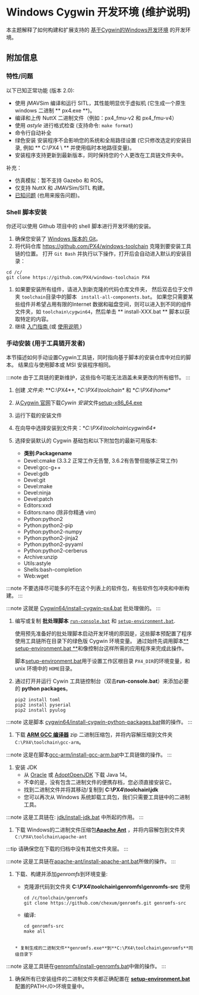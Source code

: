 # Windows Cygwin 开发环境 (维护说明)

本主题解释了如何构建和扩展支持的 [基于Cygwin的Windows开发环境](../dev_setup/dev_env_windows_cygwin.md) 的开发环境。


## 附加信息

<a id="features"></a>

### 特性/问题

以下已知正常功能 (版本 2.0):

* 使用 jMAVSim 编译和运行 SITL，其性能明显优于虚拟机 (它生成一个原生windows 二进制 ** px4.exe **)。
* 编译和上传 NuttX 二进制文件（例如：px4_fmu-v2 和 px4_fmu-v4）
* 使用 *astyle* 进行格式检查 (支持命令: `make format`)
* 命令行自动补全
* 绿色安装 安装程序不会影响您的系统和全局路径设置 (它只修改选定的安装目录, 例如 ** C:\PX4 \ ** 并使用临时本地路径变量)。
* 安装程序支持更新到最新版本，同时保持您的个人更改在工具链文件夹中。

补充：
* 仿真模拟：暂不支持 Gazebo 和 ROS。
* 仅支持 NuttX 和 JMAVSim/SITL 构建。
* [已知问题](https://github.com/orgs/PX4/projects/6) (也用来报告问题)。

<a id="script_setup"></a>

### Shell 脚本安装

你还可以使用 Github 项目中的 shell 脚本进行开发环境的安装。

1. 确保您安装了 [Windows 版本的 Git](https://git-scm.com/download/win)。
1. 将代码仓库 https://github.com/PX4/windows-toolchain 克隆到要安装工具链的位置。 打开 `Git Bash` 并执行以下操作，打开后会自动进入默认的安装目录：
```
cd /c/
git clone https://github.com/PX4/windows-toolchain PX4
```
1. 如果要安装所有组件，请进入到新克隆的代码仓库文件夹， 然后双击位于文件夹 `toolchain`目录中的脚本 ` install-all-components.bat`。 如果您只需要某些组件并希望占用有限的Internet 数据和磁盘空间，则可以进入到不同的组件文件夹，如 ` toolchain\cygwin64 `，然后单击 ** install-XXX.bat ** 脚本以获取特定的内容。
1. 继续 [ 入门指南 ](#getting_started) (或 [ 使用说明 ](#usage_instructions))


<a id="manual_setup"></a>

### 手动安装 (用于工具链开发者)

本节描述如何手动设置Cygwin工具链，同时指向基于脚本的安装仓库中对应的脚本。 结果应与使用脚本或 MSI 安装程序相同。

:::note
由于工具链的更新维护，这些指令可能无法涵盖未来更改的所有细节。
:::

1. 创建 *文件夹*: **C:\PX4\**, **C:\PX4\toolchain\** 和 **C:\PX4\home\**
1. 从[Cygwin 官网](https://cygwin.com/install.html)下载*Cywin 安装*文件[setup-x86_64.exe](https://cygwin.com/setup-x86_64.exe)
1. 运行下载的安装文件
1. 在向导中选择安装到文件夹：**C:\PX4\toolchain\cygwin64\**
1. 选择安装默认的 Cygwin 基础包和以下附加包的最新可用版本:

   * **类别:Packagename**
   * Devel:cmake (3.3.2 正常工作无告警, 3.6.2有告警但能够正常工作)
   * Devel:gcc-g++
   * Devel:gdb
   * Devel:git
   * Devel:make
   * Devel:ninja
   * Devel:patch
   * Editors:xxd
   * Editors:nano (除非你精通 vim)
   * Python:python2
   * Python:python2-pip
   * Python:python2-numpy
   * Python:python2-jinja2
   * Python:python2-pyyaml
   * Python:python2-cerberus
   * Archive:unzip
   * Utils:astyle
   * Shells:bash-completion
   * Web:wget

:::note
不要选择尽可能多的不在这个列表上的软件包，有些软件包冲突和中断构建。
:::

:::note
这就是 [Cygwin64/install-cygwin-px4.bat](https://github.com/MaEtUgR/PX4Toolchain/blob/master/toolchain/cygwin64/install-cygwin-px4.bat) 批处理做的。
:::

1. 编写或复制 **批处理脚本** [`run-console.bat`](https://github.com/MaEtUgR/PX4Toolchain/blob/master/run-console.bat) 和 [`setup-environment.bat`](https://github.com/PX4/windows-toolchain/blob/master/toolchain/scripts/setup-environment.bat).

   使用预先准备好的批处理脚本启动开发环境的原因是，这些脚本预配置了程序使用工具链所在目录下的绿色版 Cygwin 环境变量。 通过始终先调用脚本[** setup-environment.bat **](https://github.com/PX4/windows-toolchain/blob/master/toolchain/scripts/setup-environment.bat)和像控制台这样所需的应用程序来完成此操作。

   脚本[setup-environment.bat](https://github.com/PX4/windows-toolchain/blob/master/toolchain/scripts/setup-environment.bat)用于设置工作区根目录 `PX4_DIR`的环境变量，和 unix 环境中的 `HOME`目录。

1. 通过打开并运行 Cywin 工具链控制台（双击**run-console.bat**）来添加必要的 **python packages**。
   ```
   pip2 install toml
   pip2 install pyserial
   pip2 install pyulog
   ```

:::note
这是脚本 [cygwin64/install-cygwin-python-packages.bat](https://github.com/MaEtUgR/PX4Toolchain/blob/master/toolchain/cygwin64/install-cygwin-python-packages.bat)做的操作。
:::

1. 下载 [**ARM GCC 编译器**](https://developer.arm.com/open-source/gnu-toolchain/gnu-rm/downloads) zip 二进制压缩包，并将内容解压缩到文件夹 `C:\PX4\toolchain\gcc-arm`。

:::note
这是在脚本[gcc-arm/install-gcc-arm.bat](https://github.com/MaEtUgR/PX4Toolchain/blob/master/toolchain/gcc-arm/install-gcc-arm.bat)中工具链做的操作。
:::

1. 安装 JDK
   * 从 [Oracle](https://www.oracle.com/java/technologies/javase-jdk14-downloads.html) 或 [AdoptOpenJDK](https://adoptopenjdk.net/) 下载 Java 14。
   * 不幸的是，没有包含二进制文件的便携存档，您必须直接安装它。
   * 找到二进制文件并将其移动/复制到 **C:\PX4\toolchain\jdk**
   * 您可以再次从 Windows 系统卸载工具包，我们只需要工具链中的二进制工具。

:::note
这是工具链在: [jdk/install-jdk.bat](https://github.com/MaEtUgR/PX4Toolchain/blob/master/toolchain/jdk/install-jdk.bat) 中所起的作用。
:::

1. 下载 Windows的二进制文件压缩包[**Apache Ant**](https://ant.apache.org/bindownload.cgi) ，并将内容解包到文件夹 `C:\PX4\toolchain\apache-ant`

:::tip
请确保您在下载的归档中没有其他文件夹层。
:::

:::note
这是工具链在[apache-ant/install-apache-ant.bat](https://github.com/MaEtUgR/PX4Toolchain/blob/master/toolchain/apache-ant/install-apache-ant.bat)所做的操作。
:::

1. 下载、构建并添加*genromfs*到环境变量:
   * 克隆源代码到文件夹 **C:\PX4\toolchain\genromfs\genromfs-src** 使用
     ```
     cd /c/toolchain/genromfs
     git clone https://github.com/chexum/genromfs.git genromfs-src
     ```

   * 编译:
     ```
     cd genromfs-src
     make all
    ```

    * 复制生成的二进制文件**genromfs.exe**到**C:\PX4\toolchain\genromfs**同级目录下

:::note
这是工具链在[genromfs/install-genromfs.bat](https://github.com/MaEtUgR/PX4Toolchain/blob/master/toolchain/genromfs/install-genromfs.bat)中做的操作。
:::

1. 确保所有已安装组件的二进制文件夹都正确配置在 [**setup-environment.bat**](https://github.com/PX4/windows-toolchain/blob/master/toolchain/scripts/setup-environment.bat)配置的</code>PATH</0>环境变量中。
